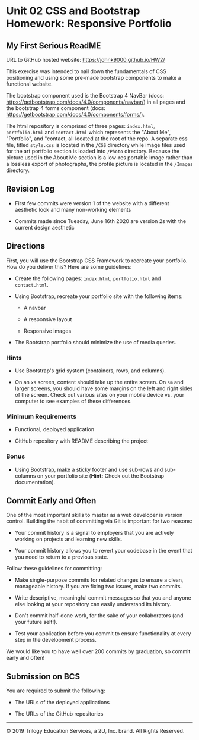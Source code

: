 # Unit 02 CSS and Bootstrap Homework: Responsive Portfolio

## My First Serious ReadME

URL to GitHub hosted website: https://johnk9000.github.io/HW2/

This exercise was intended to nail down the fundamentals of CSS positioning and using some pre-made bootstrap components to make a functional website.

The bootstrap component used is the Bootstrap 4 NavBar (docs: https://getbootstrap.com/docs/4.0/components/navbar/) in all pages and the bootstrap 4 forms component (docs: https://getbootstrap.com/docs/4.0/components/forms/).

The html repository is comprised of three pages: `index.html`, `portfolio.html` and `contact.html` which represents the "About Me", "Portfolio", and "contact, all located at the root of the repo. A separate css file, titled `style.css` is located in the `/CSS` directory while image files used for the art portfolio section is loaded into `/Photo` directory. Because the picture used in the About Me section is a low-res portable image rather than a lossless export of photographs, the profile picture is located in the `/Images` directory.

## Revision Log

* First few commits were version 1 of the website with a different aesthetic look and many non-working elements

* Commits made since Tuesday, June 16th 2020 are version 2s with the current design aesthetic


## Directions

First, you will use the Bootstrap CSS Framework to recreate your portfolio. How do you deliver this? Here are some guidelines:

* Create the following pages: `index.html`, `portfolio.html` and `contact.html`.

* Using Bootstrap, recreate your portfolio site with the following items:

   * A navbar

   * A responsive layout

   * Responsive images

* The Bootstrap portfolio should minimize the use of media queries.


### Hints

* Use Bootstrap's grid system (containers, rows, and columns).

* On an `xs` screen, content should take up the entire screen. On `sm` and larger screens, you should have some margins on the left and right sides of the screen. Check out various sites on your mobile device vs. your computer to see examples of these differences.


### Minimum Requirements

* Functional, deployed application

* GitHub repository with README describing the project


### Bonus

* Using Bootstrap, make a sticky footer and use sub-rows and sub-columns on your portfolio site (**Hint:** Check out the Bootstrap documentation).


## Commit Early and Often

One of the most important skills to master as a web developer is version control. Building the habit of committing via Git is important for two reasons:

* Your commit history is a signal to employers that you are actively working on projects and learning new skills.

* Your commit history allows you to revert your codebase in the event that you need to return to a previous state.

Follow these guidelines for committing:

* Make single-purpose commits for related changes to ensure a clean, manageable history. If you are fixing two issues, make two commits.

* Write descriptive, meaningful commit messages so that you and anyone else looking at your repository can easily understand its history.

* Don't commit half-done work, for the sake of your collaborators (and your future self!).

* Test your application before you commit to ensure functionality at every step in the development process.

We would like you to have well over 200 commits by graduation, so commit early and often!


## Submission on BCS

You are required to submit the following:

* The URLs of the deployed applications

* The URLs of the GitHub repositories

- - -

© 2019 Trilogy Education Services, a 2U, Inc. brand. All Rights Reserved.
